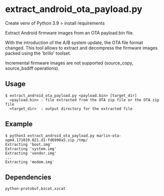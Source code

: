 # extract_android_ota_payload.py

Create venv of Python 3.9 > install requirements

Extract Android firmware images from an OTA payload.bin file.

With the introduction of the A/B system update, the OTA file format changed.
This tool allows to extract and decompress the firmware images packed using the 'brillo' toolset.

Incremental firmware images are not supported (source_copy, source_bsdiff operations).

## Usage

```
$ extract_android_ota_payload.py <payload.bin> [target_dir]
  <payload.bin> : file extracted from the OTA zip file or the OTA zip file
  <target_dir>  : output directory for the extracted file
```

## Example

```
$ python3 extract_android_ota_payload.py marlin-ota-opm4.171019.021.d1-fd6998a5.zip /tmp/
Extracting 'boot.img'
Extracting 'system.img'
Extracting 'vendor.img'
...
Extracting 'modem.img'
```

## Dependencies

```
python-protobuf,bzcat,xzcat
```
